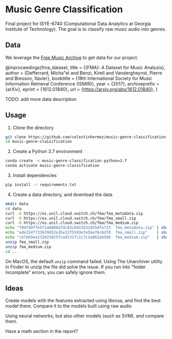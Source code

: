 # Music Genre Classification

Final project for ISYE-6740 (Computational Data Analytics at Georgia Institute of Technology). 
The goal is to classify raw music audio into genres.

## Data

We leverage the [Free Music Archive](https://github.com/mdeff/fma) to get data for our project.

@inproceedings{fma_dataset,
  title = {{FMA}: A Dataset for Music Analysis},
  author = {Defferrard, Micha\"el and Benzi, Kirell and Vandergheynst, Pierre and Bresson, Xavier},
  booktitle = {18th International Society for Music Information Retrieval Conference (ISMIR)},
  year = {2017},
  archiveprefix = {arXiv},
  eprint = {1612.01840},
  url = {https://arxiv.org/abs/1612.01840},
} 

TODO: add more data description

## Usage

1. Clone the directory

```bash
git clone https://github.com/celestinhermez/music-genre-classification
cd music-genre-classification
```

2. Create a Python 3.7 environment

```bash
conda create -n music-genre-classification python=3.7
conda activate music-genre-classification
```

3. Install dependencies

```bash
pip install -r requirements.txt
```

4. Create a data directory, and download the data

```bash
mkdir data
cd data
curl -O https://os.unil.cloud.switch.ch/fma/fma_metadata.zip
curl -O https://os.unil.cloud.switch.ch/fma/fma_small.zip
curl -O https://os.unil.cloud.switch.ch/fma/fma_medium.zip
echo "f0df49ffe5f2a6008d7dc83c6915b31835dfe733  fma_metadata.zip" | sha1sum -c -
echo "ade154f733639d52e35e32f5593efe5be76c6d70  fma_small.zip"    | sha1sum -c -
echo "c67b69ea232021025fca9231fc1c7c1a063ab50b  fma_medium.zip"   | sha1sum -c -unzip fma_metadata.zip
unzip fma_small.zip
unzip fma_medium.zip
cd ..
```

On MacOS, the default `unzip` command failed. Using The Unarchiver utility in Finder to unzip
the file did solve the issue. If you run into "folder incomplete" errors, 
you can safely ignore them.

## Ideas

Create models with the features extracted using librosa, and find the best model there. Compare
it to the models built using raw audio

Using neural networks, but also other models (such as SVM), and compare them.

Have a math section in the report?
